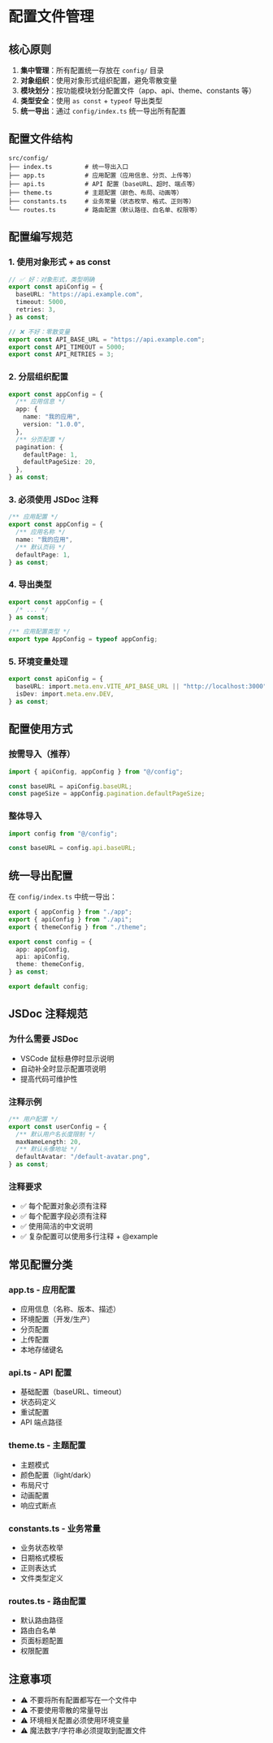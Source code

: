 # 配置文件管理

## 核心原则

1. **集中管理**：所有配置统一存放在 `config/` 目录
2. **对象组织**：使用对象形式组织配置，避免零散变量
3. **模块划分**：按功能模块划分配置文件（app、api、theme、constants 等）
4. **类型安全**：使用 `as const` + `typeof` 导出类型
5. **统一导出**：通过 `config/index.ts` 统一导出所有配置

## 配置文件结构

```
src/config/
├── index.ts         # 统一导出入口
├── app.ts           # 应用配置（应用信息、分页、上传等）
├── api.ts           # API 配置（baseURL、超时、端点等）
├── theme.ts         # 主题配置（颜色、布局、动画等）
├── constants.ts     # 业务常量（状态枚举、格式、正则等）
└── routes.ts        # 路由配置（默认路径、白名单、权限等）
```

## 配置编写规范

### 1. 使用对象形式 + as const

```typescript
// ✅ 好：对象形式，类型明确
export const apiConfig = {
  baseURL: "https://api.example.com",
  timeout: 5000,
  retries: 3,
} as const;

// ❌ 不好：零散变量
export const API_BASE_URL = "https://api.example.com";
export const API_TIMEOUT = 5000;
export const API_RETRIES = 3;
```

### 2. 分层组织配置

```typescript
export const appConfig = {
  /** 应用信息 */
  app: {
    name: "我的应用",
    version: "1.0.0",
  },
  /** 分页配置 */
  pagination: {
    defaultPage: 1,
    defaultPageSize: 20,
  },
} as const;
```

### 3. 必须使用 JSDoc 注释

```typescript
/** 应用配置 */
export const appConfig = {
  /** 应用名称 */
  name: "我的应用",
  /** 默认页码 */
  defaultPage: 1,
} as const;
```

### 4. 导出类型

```typescript
export const appConfig = {
  /* ... */
} as const;

/** 应用配置类型 */
export type AppConfig = typeof appConfig;
```

### 5. 环境变量处理

```typescript
export const apiConfig = {
  baseURL: import.meta.env.VITE_API_BASE_URL || "http://localhost:3000",
  isDev: import.meta.env.DEV,
} as const;
```

## 配置使用方式

### 按需导入（推荐）

```typescript
import { apiConfig, appConfig } from "@/config";

const baseURL = apiConfig.baseURL;
const pageSize = appConfig.pagination.defaultPageSize;
```

### 整体导入

```typescript
import config from "@/config";

const baseURL = config.api.baseURL;
```

## 统一导出配置

在 `config/index.ts` 中统一导出：

```typescript
export { appConfig } from "./app";
export { apiConfig } from "./api";
export { themeConfig } from "./theme";

export const config = {
  app: appConfig,
  api: apiConfig,
  theme: themeConfig,
} as const;

export default config;
```

## JSDoc 注释规范

### 为什么需要 JSDoc

- VSCode 鼠标悬停时显示说明
- 自动补全时显示配置项说明
- 提高代码可维护性

### 注释示例

```typescript
/** 用户配置 */
export const userConfig = {
  /** 默认用户名长度限制 */
  maxNameLength: 20,
  /** 默认头像地址 */
  defaultAvatar: "/default-avatar.png",
} as const;
```

### 注释要求

- ✅ 每个配置对象必须有注释
- ✅ 每个配置字段必须有注释
- ✅ 使用简洁的中文说明
- ✅ 复杂配置可以使用多行注释 + @example

## 常见配置分类

### app.ts - 应用配置

- 应用信息（名称、版本、描述）
- 环境配置（开发/生产）
- 分页配置
- 上传配置
- 本地存储键名

### api.ts - API 配置

- 基础配置（baseURL、timeout）
- 状态码定义
- 重试配置
- API 端点路径

### theme.ts - 主题配置

- 主题模式
- 颜色配置（light/dark）
- 布局尺寸
- 动画配置
- 响应式断点

### constants.ts - 业务常量

- 业务状态枚举
- 日期格式模板
- 正则表达式
- 文件类型定义

### routes.ts - 路由配置

- 默认路由路径
- 路由白名单
- 页面标题配置
- 权限配置

## 注意事项

- ⚠️ 不要将所有配置都写在一个文件中
- ⚠️ 不要使用零散的常量导出
- ⚠️ 环境相关配置必须使用环境变量
- ⚠️ 魔法数字/字符串必须提取到配置文件
